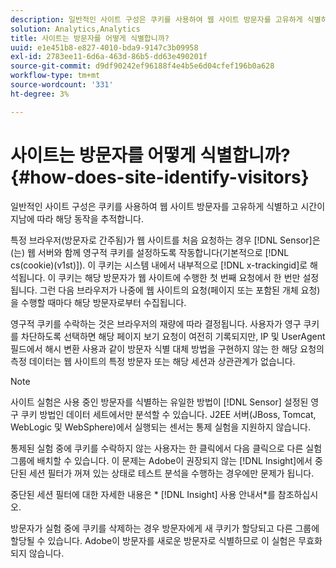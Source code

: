 ```yaml
---
description: 일반적인 사이트 구성은 쿠키를 사용하여 웹 사이트 방문자를 고유하게 식별하고 시간이 지남에 따라 해당 동작을 추적합니다.
solution: Analytics,Analytics
title: 사이트는 방문자를 어떻게 식별합니까?
uuid: e1e451b8-e827-4010-bda9-9147c3b09958
exl-id: 2783ee11-6d6a-463d-86b5-dd63e490201f
source-git-commit: d9df90242ef96188f4e4b5e6d04cfef196b0a628
workflow-type: tm+mt
source-wordcount: '331'
ht-degree: 3%

---
```


# 사이트는 방문자를 어떻게 식별합니까?{#how-does-site-identify-visitors}

일반적인 사이트 구성은 쿠키를 사용하여 웹 사이트 방문자를 고유하게 식별하고 시간이 지남에 따라 해당 동작을 추적합니다.

특정 브라우저(방문자로 간주됨)가 웹 사이트를 처음 요청하는 경우 [!DNL Sensor]은(는) 웹 서버와 함께 영구적 쿠키를 설정하도록 작동합니다(기본적으로 [!DNL cs(cookie)(v1st)]). 이 쿠키는 시스템 내에서 내부적으로 [!DNL x-trackingid]로 해석됩니다. 이 쿠키는 해당 방문자가 웹 사이트에 수행한 첫 번째 요청에서 한 번만 설정됩니다. 그런 다음 브라우저가 나중에 웹 사이트의 요청(페이지 또는 포함된 개체 요청)을 수행할 때마다 해당 방문자로부터 수집됩니다.

영구적 쿠키를 수락하는 것은 브라우저의 재량에 따라 결정됩니다. 사용자가 영구 쿠키를 차단하도록 선택하면 해당 페이지 보기 요청이 여전히 기록되지만, IP 및 UserAgent 필드에서 해시 변환 사용과 같이 방문자 식별 대체 방법을 구현하지 않는 한 해당 요청의 측정 데이터는 웹 사이트의 특정 방문자 또는 해당 세션과 상관관계가 없습니다.

>[!NOTE]
>
>사이트 실험은 사용 중인 방문자를 식별하는 유일한 방법이 [!DNL Sensor] 설정된 영구 쿠키 방법인 데이터 세트에서만 분석할 수 있습니다. J2EE 서버(JBoss, Tomcat, WebLogic 및 WebSphere)에서 실행되는 센서는 통제 실험을 지원하지 않습니다.

통제된 실험 중에 쿠키를 수락하지 않는 사용자는 한 클릭에서 다음 클릭으로 다른 실험 그룹에 배치할 수 있습니다. 이 문제는 Adobe이 권장되지 않는 [!DNL Insight]에서 중단된 세션 필터가 꺼져 있는 상태로 테스트 분석을 수행하는 경우에만 문제가 됩니다.

중단된 세션 필터에 대한 자세한 내용은 * [!DNL Insight] 사용 안내서*를 참조하십시오.

방문자가 실험 중에 쿠키를 삭제하는 경우 방문자에게 새 쿠키가 할당되고 다른 그룹에 할당될 수 있습니다. Adobe이 방문자를 새로운 방문자로 식별하므로 이 실험은 무효화되지 않습니다.
